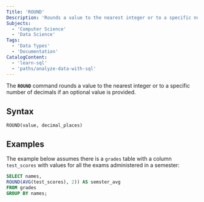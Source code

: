 ```yaml
---
Title: 'ROUND'
Description: 'Rounds a value to the nearest integer or to a specific number of decimals if an optional value is provided.'
Subjects:
  - 'Computer Science'
  - 'Data Science'
Tags:
  - 'Data Types'
  - 'Documentation'
CatalogContent:
  - 'learn-sql'
  - 'paths/analyze-data-with-sql'
---
```


The **`ROUND`** command rounds a value to the nearest integer or to a specific number of decimals if an optional value is provided.

## Syntax

```pseudo
ROUND(value, decimal_places)
```

## Examples

The example below assumes there is a `grades` table with a column `test_scores` with values for all the exams administered in a semester:

```sql
SELECT names,
ROUND(AVG(test_scores), 2)) AS semster_avg
FROM grades
GROUP BY names;
```
